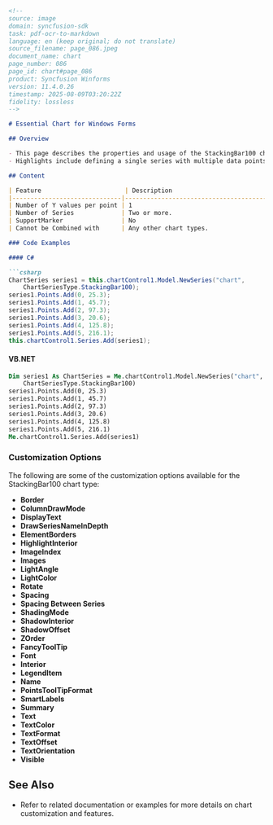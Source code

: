 ```markdown
<!--
source: image
domain: syncfusion-sdk
task: pdf-ocr-to-markdown
language: en (keep original; do not translate)
source_filename: page_086.jpeg
document_name: chart
page_number: 086
page_id: chart#page_086
product: Syncfusion Winforms
version: 11.4.0.26
timestamp: 2025-08-09T03:20:22Z
fidelity: lossless
-->

# Essential Chart for Windows Forms

## Overview

- This page describes the properties and usage of the StackingBar100 chart type in Windows Forms.
- Highlights include defining a single series with multiple data points, adding custom points, and utilizing various customization options.

## Content

| Feature                       | Description                                                                           |
|------------------------------|---------------------------------------------------------------------------------------|
| Number of Y values per point | 1                                                                                       |
| Number of Series             | Two or more.                                                                           |
| SupportMarker                | No                                                                                     |
| Cannot be Combined with      | Any other chart types.                                                               |

### Code Examples

#### C#

```csharp
ChartSeries series1 = this.chartControl1.Model.NewSeries("chart",
    ChartSeriesType.StackingBar100);
series1.Points.Add(0, 25.3);
series1.Points.Add(1, 45.7);
series1.Points.Add(2, 97.3);
series1.Points.Add(3, 20.6);
series1.Points.Add(4, 125.8);
series1.Points.Add(5, 216.1);
this.chartControl1.Series.Add(series1);
```

#### VB.NET

```vb
Dim series1 As ChartSeries = Me.chartControl1.Model.NewSeries("chart",
    ChartSeriesType.StackingBar100)
series1.Points.Add(0, 25.3)
series1.Points.Add(1, 45.7)
series1.Points.Add(2, 97.3)
series1.Points.Add(3, 20.6)
series1.Points.Add(4, 125.8)
series1.Points.Add(5, 216.1)
Me.chartControl1.Series.Add(series1)
```

### Customization Options

The following are some of the customization options available for the StackingBar100 chart type:

- **Border**
- **ColumnDrawMode**
- **DisplayText**
- **DrawSeriesNameInDepth**
- **ElementBorders**
- **HighlightInterior**
- **ImageIndex**
- **Images**
- **LightAngle**
- **LightColor**
- **Rotate**
- **Spacing**
- **Spacing Between Series**
- **ShadingMode**
- **ShadowInterior**
- **ShadowOffset**
- **ZOrder**
- **FancyToolTip**
- **Font**
- **Interior**
- **LegendItem**
- **Name**
- **PointsToolTipFormat**
- **SmartLabels**
- **Summary**
- **Text**
- **TextColor**
- **TextFormat**
- **TextOffset**
- **TextOrientation**
- **Visible**

## See Also

- Refer to related documentation or examples for more details on chart customization and features.

<!-- tags: [syncfusion, windows forms, chart, stacking bar, winforms, chart control] keywords: [stackingbar100, chart series, data points, customization options, point addition, csharp, vb.net, essential chart for windows forms, light angle, shading mode, shadow interior, summary text, visible elements] -->
```